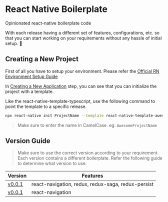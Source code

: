 # React Native Boilerplate

Opinionated react-native boilerplate code

With each release having a different set of features, configurations, etc. so that you can start working on your requirements without any hassle of initial setup. 🚀

## Creating a New Project

First of all you have to setup your environment. Please refer the [Official RN Environment Setup Guide](https://reactnative.dev/docs/environment-setup)

In [Creating a New Application](https://reactnative.dev/docs/environment-setup#creating-a-new-application) step, you can see that you can initialize the project with a template.

Like the react-native-template-typescript, use the following command to point the template to a specific release.

```bash
npx react-native init ProjectName --template react-native-template-awesome@0.0.1
```

> Make sure to enter the name in CamelCase. eg: `AwesomeProjectName`

## Version Guide

> Make sure to use the correct version according to your requirement. Each version contains a different boilerplate. Refer the following guide to determine what version to use.

| Version                                                                       | Features                                           |
| ----------------------------------------------------------------------------- | -------------------------------------------------- |
| [v0.0.1](https://www.npmjs.com/package/react-native-template-awesome/v/0.0.1) | react-navigation, redux, redux-saga, redux-persist |
| [v0.0.1](https://www.npmjs.com/package/react-native-template-awesome/v/0.0.3) | react-navigation                                   |
